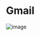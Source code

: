 # Gmail

![image](https://github.com/RajshreeRajoliya/Gmail/assets/113670900/45013a7d-7907-47aa-8ae8-648eed58eab6)
